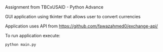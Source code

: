 Assignment from TBCxUSAID - Python Advance

GUI application using tkinter that allows user to convert currencies

Application uses API from https://github.com/fawazahmed0/exchange-api/

To run application execute:
```
python main.py
```
